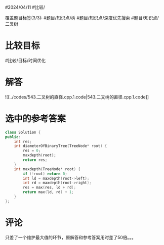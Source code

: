 #2024/04/11 #比较/

覆盖题目标签(3/3):   #题目/知识点/树 #题目/知识点/深度优先搜索 #题目/知识点/二叉树

# 比较目标

#比较/目标/时间优化 

# 解答

![[../codes/543.二叉树的直径.cpp.1.code|543.二叉树的直径.cpp.1.code]]

# 选中的参考答案

```cpp
class Solution {
public:
    int res;
    int diameterOfBinaryTree(TreeNode* root) {
        res = 0;
        maxdepth(root);
        return res;
    }
    int maxdepth(TreeNode* root) {
        if (!root) return 0;
        int ld = maxdepth(root->left);
        int rd = maxdepth(root->right);
        res = max(res, ld + rd);
        return max(ld, rd) + 1;
    }
};
```

# 评论

只差了一个维护最大值的环节，原解答和参考答案用时差了50倍。。。
